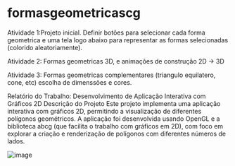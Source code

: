 # formasgeometricascg

Atividade 1:Projeto inicial. Definir botões para selecionar cada forma geometrica e uma tela logo abaixo para representar as formas selecionadas (colorido aleatoriamente).

Atividade 2: Formas geometricas 3D, e animações de construção 2D -> 3D

Atividade 3: Formas geometricas complementares (triangulo equilatero, cone, etc) escolha de dimenssões e cores.

Relatório do Trabalho: Desenvolvimento de Aplicação Interativa com Gráficos 2D
Descrição do Projeto
Este projeto implementa uma aplicação interativa com gráficos 2D, permitindo a visualização de diferentes polígonos geométricos. A aplicação foi desenvolvida usando OpenGL e a biblioteca abcg (que facilita o trabalho com gráficos em 2D), com foco em explorar a criação e renderização de polígonos com diferentes números de lados.

![image](https://github.com/user-attachments/assets/f04985c6-cad4-4ae5-adf6-a946b46812e4)
